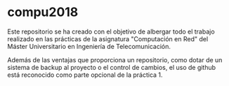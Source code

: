 # compu2018

Este repositorio se ha creado con el objetivo de albergar todo el trabajo realizado en las prácticas de la asignatura "Computación en Red" del Máster Universitario en Ingeniería de Telecomunicación. 

Además de las ventajas que proporciona un repositorio, como dotar de un sistema de backup al proyecto o el control de cambios, el uso de github está reconocido como parte opcional de la práctica 1. 

